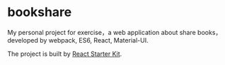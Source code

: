 # bookshare

My personal project for exercise，a web application about share books，developed by webpack, ES6, React, Material-UI.

The project is built by [React Starter Kit](https://www.reactstarterkit.com).
